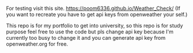 For testing visit this site. https://poom6336.github.io/Weather_Check/
(If you want to recreate you have to get api keys from openweather your self.)

This repo is for my portfolio to get into university, so this repo is for study purpose feel free to use the code but pls change api key because I'm currently too busy to change it and you can generate api key from openweather.org for free. 
